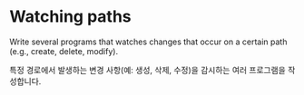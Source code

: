 # Watching paths

Write several programs that watches changes that occur on a certain path (e.g., create, delete, modify).

특정 경로에서 발생하는 변경 사항(예: 생성, 삭제, 수정)을 감시하는 여러 프로그램을 작성합니다.
